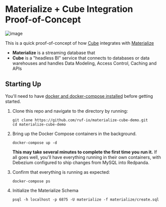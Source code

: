 # Materialize + Cube Integration Proof-of-Concept

![image](https://user-images.githubusercontent.com/11527560/168118268-7e5531aa-ce9c-4300-8aef-61ae6faa373e.png)

This is a quick proof-of-concept of how [Cube](https://cube.dev/) integrates with [Materialize]()

- **Materialize** is a streaming database that
- **Cube** is a "headless BI" service that connects to databases or data warehouses and handles Data Modeling, Access Control, Caching and APIs

## Starting Up

You'll need to have [docker and docker-compose installed](https://materialize.com/docs/third-party/docker) before getting started.

1. Clone this repo and navigate to the directory by running:

   ```shell session
   git clone https://github.com/ruf-io/materialize-cube-demo.git
   cd materialize-cube-demo
   ```

2. Bring up the Docker Compose containers in the background.

   ```shell session
   docker-compose up -d
   ```

   **This may take several minutes to complete the first time you run it.** If all goes well, you'll have everything running in their own containers, with Debezium configured to ship changes from MySQL into Redpanda.

3. Confirm that everything is running as expected:

   ```shell session
   docker-compose ps
   ```

4. Initialize the Materialize Schema

   ```shell session
   psql -h localhost -p 6875 -U materialize -f materialize/create.sql
   ```
